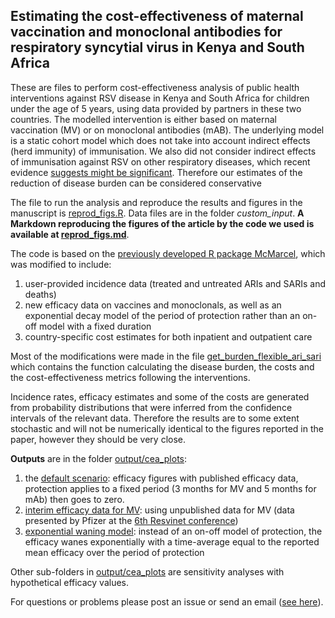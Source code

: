 ## Estimating the cost-effectiveness of maternal vaccination and monoclonal antibodies for respiratory syncytial virus in Kenya and South Africa

These are files to perform cost-effectiveness analysis of public health interventions against RSV disease in Kenya and South Africa for children under the age of 5 years, using data provided by partners in these two countries. 
The modelled intervention is either based on maternal vaccination (MV) or on monoclonal antibodies (mAB).
The underlying model is a static cohort model which does not take into account indirect effects (herd immunity) of immunisation.
We also did not consider indirect effects of immunisation against RSV on other respiratory diseases, which recent evidence [suggests might be significant](https://www.nejm.org/doi/full/10.1056/NEJMoa2110275).
Therefore our estimates of the reduction of disease burden can be considered conservative

The file to run the analysis and reproduce the results and figures in the manuscript is [reprod_figs.R](https://github.com/mbkoltai/RSV-CEA-Kenya-South-Africa/blob/master/reprod_figs.R). Data files are in the folder *custom_input*.
**A Markdown reproducing the figures of the article by the code we used is available at [reprod_figs.md](https://github.com/mbkoltai/RSV-CEA-Kenya-South-Africa/blob/master/reprod_figs.md)**.

The code is based on the [previously developed R package McMarcel](https://zenodo.org/record/3663447), which was modified to include:
1) user-provided incidence data (treated and untreated ARIs and SARIs and deaths)
2) new efficacy data on vaccines and monoclonals, as well as an exponential decay model of the period of protection rather than an on-off model with a fixed duration
3) country-specific cost estimates for both inpatient and outpatient care

Most of the modifications were made in the file [get_burden_flexible_ari_sari](https://github.com/mbkoltai/RSV-CEA-Kenya-South-Africa/blob/master/functions/get_burden_flexible_ari_sari.R) which contains the function calculating the disease burden, the costs and the cost-effectiveness metrics following the interventions.

Incidence rates, efficacy estimates and some of the costs are generated from probability distributions that were inferred from the confidence intervals of the relevant data. Therefore the results are to some extent stochastic and will not be numerically identical to the figures reported in the paper, however they should be very close.

**Outputs** are in the folder [output/cea_plots](https://github.com/mbkoltai/RSV-CEA-Kenya-South-Africa/tree/master/output/cea_plots):  
1) the [default scenario](https://github.com/mbkoltai/RSV-CEA-Kenya-South-Africa/tree/master/output/cea_plots/new_price_efficacy_KENdeaths_SAdeaths_CIs_SA_ILI_broader_effic_betafit): efficacy figures with published efficacy data, protection applies to a fixed period (3 months for MV and 5 months for mAb) then goes to zero.
2) [interim efficacy data for MV](https://github.com/mbkoltai/RSV-CEA-Kenya-South-Africa/tree/master/output/cea_plots/new_price_efficacy_KENdeaths_SAdeaths_CIs_SA_ILI_broader_effic_betafit_interim): using unpublished data for MV (data presented by Pfizer at the [6th Resvinet conference](https://www.resvinet.org/6th-conference-2021.html))
3) [exponential waning model](https://github.com/mbkoltai/RSV-CEA-Kenya-South-Africa/tree/master/output/cea_plots/new_price_efficacy_KENdeaths_SAdeaths_CIs_SA_ILI_broader_expwaning_effic_betafit): instead of an on-off model of protection, the efficacy wanes exponentially with a time-average equal to the reported mean efficacy over the period of protection

Other sub-folders in [output/cea_plots](https://github.com/mbkoltai/RSV-CEA-Kenya-South-Africa/tree/master/output/cea_plots) are sensitivity analyses with hypothetical efficacy values.

For questions or problems please post an issue or send an email ([see here](https://www.lshtm.ac.uk/aboutus/people/koltai.mihaly)).
